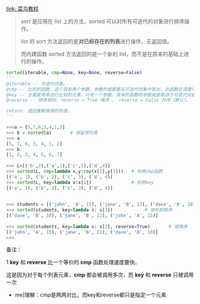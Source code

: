 [link: 菜鸟教程](https://www.runoob.com/python/python-func-sorted.html)

> sort 是应用在 list 上的方法，sorted 可以对所有可迭代的对象进行排序操作。
>
> list 的 sort 方法返回的是**对已经存在的列表**进行操作，无返回值。
>
> 
>
> 而内建函数 sorted 方法返回的是一个新的 list，而不是在原来的基础上进行的操作。



```python
sorted(iterable, cmp=None, key=None, reverse=False)
'''
@iterable -- 可迭代对象。
@cmp -- 比较的函数，这个具有两个参数，参数的值都是从可迭代对象中取出，此函数必须遵守的规则为，大于则返回1，小于则返回-1，等于则返回0。
@key -- 主要是用来进行比较的元素，只有一个参数，具体的函数的参数就是取自于可迭代对象中，指定可迭代对象中的一个元素来进行排序。
@reverse -- 排序规则，reverse = True 降序 ， reverse = False 升序（默认）。

return: 返回重新排序的列表。
'''
```

```python
>>>a = [5,7,6,3,4,1,2]
>>> b = sorted(a)       # 保留原列表
>>> a 
[5, 7, 6, 3, 4, 1, 2]
>>> b
[1, 2, 3, 4, 5, 6, 7]
 
>>> L=[('b',2),('a',1),('c',3),('d',4)]
>>> sorted(L, cmp=lambda x,y:cmp(x[1],y[1]))   # 利用cmp函数
[('a', 1), ('b', 2), ('c', 3), ('d', 4)]
>>> sorted(L, key=lambda x:x[1])               # 利用key
[('a', 1), ('b', 2), ('c', 3), ('d', 4)]
 
 
>>> students = [('john', 'A', 15), ('jane', 'B', 12), ('dave', 'B', 10)]
>>> sorted(students, key=lambda s: s[2])            # 按年龄排序
[('dave', 'B', 10), ('jane', 'B', 12), ('john', 'A', 15)]
 
>>> sorted(students, key=lambda s: s[2], reverse=True)       # 按降序
[('john', 'A', 15), ('jane', 'B', 12), ('dave', 'B', 10)]
>>>
```







备注：

1 **key** 和 **reverse** 比一个等价的 **cmp** 函数处理速度要快。

这是因为对于每个列表元素，**cmp** 都会被调用多次，而 **key** 和 **reverse** 只被调用一次

- me|理解：cmp是两两对比，而key和reverse都只是指定一个元素